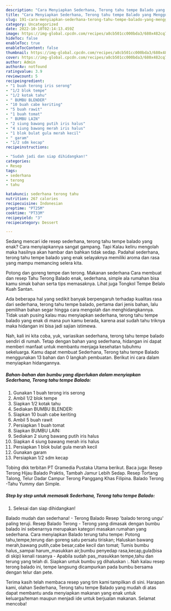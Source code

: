 ```yaml
---
description: "Cara Menyiapkan Sederhana, Terong tahu tempe Balado yang Menggugah Selera"
title: "Cara Menyiapkan Sederhana, Terong tahu tempe Balado yang Menggugah Selera"
slug: 191-cara-menyiapkan-sederhana-terong-tahu-tempe-balado-yang-menggugah-selera
category: Uncategorized
date: 2022-10-10T02:14:13.459Z
image: https://img-global.cpcdn.com/recipes/a8cb501cc000bda3/680x482cq70/sederhana-terong-tahu-tempe-balado-foto-resep-utama.jpg
hideToc: false
enableToc: true
enableTocContent: false
thumbnail: https://img-global.cpcdn.com/recipes/a8cb501cc000bda3/680x482cq70/sederhana-terong-tahu-tempe-balado-foto-resep-utama.jpg
cover: https://img-global.cpcdn.com/recipes/a8cb501cc000bda3/680x482cq70/sederhana-terong-tahu-tempe-balado-foto-resep-utama.jpg
author: Admin
authorAv: notfound
ratingvalue: 3.9
reviewcount: 5
recipeingredient:
- "1 buah terong iris serong"
- "1/2 blok tempe"
- "1/2 kotak tahu"
- " BUMBU BLENDER"
- "10 buah cabe keriting"
- "5 buah rawit"
- "1 buah tomat"
- " BUMBU LAIN"
- "2 siung bawang putih iris halus"
- "4 siung bawang merah iris halus"
- "1 blok bulat gula merah kecil"
- " garam"
- "1/2 sdm kecap"
recipeinstructions:

- "Sudah jadi dan siap dihidangkan!"
categories:
- Resep
tags:
- sederhana
- terong
- tahu

katakunci: sederhana terong tahu 
nutrition: 267 calories
recipecuisine: Indonesian
preptime: "PT25M"
cooktime: "PT33M"
recipeyield: "3"
recipecategory: Dessert

---
```



Sedang mencari ide resep sederhana, terong tahu tempe balado yang enak? Cara menyiapkannya sangat gampang. Tapi Kalau keliru mengolah maka hasilnya akan hambar dan bahkan tidak sedap. Padahal sederhana, terong tahu tempe balado yang enak selayaknya memiliki aroma dan rasa yang mampu memancing selera kita.


Potong dan goreng tempe dan terong. Makanan sederhana Cara membuat dan resep Tahu Terong Balado enak, sederhana, simple ala rumahan bisa kamu simak bahan serta tips memasaknya. Lihat juga Tongkol Tempe Belalo Kuah Santan.

Ada beberapa hal yang sedikit banyak berpengaruh terhadap kualitas rasa dari sederhana, terong tahu tempe balado, pertama dari jenis bahan, lalu pemilihan bahan segar hingga cara mengolah dan menghidangkannya. Tidak usah pusing kalau mau menyiapkan sederhana, terong tahu tempe balado yang enak di mana pun kamu berada, karena asal sudah tahu triknya maka hidangan ini bisa jadi sajian istimewa.


Nah, kali ini kita coba, yuk, variasikan sederhana, terong tahu tempe balado sendiri di rumah. Tetap dengan bahan yang sederhana, hidangan ini dapat memberi manfaat untuk membantu menjaga kesehatan tubuhmu sekeluarga. Kamu dapat membuat Sederhana, Terong tahu tempe Balado menggunakan 13 bahan dan 0 langkah pembuatan. Berikut ini cara dalam menyiapkan hidangannya.

<!--inarticleads1-->

##### Bahan-bahan dan bumbu yang diperlukan dalam menyiapkan Sederhana, Terong tahu tempe Balado:

1. Gunakan 1 buah terong iris serong
1. Ambil 1/2 blok tempe
1. Siapkan 1/2 kotak tahu
1. Sediakan  BUMBU BLENDER:
1. Siapkan 10 buah cabe keriting
1. Ambil 5 buah rawit
1. Persiapkan 1 buah tomat
1. Siapkan  BUMBU LAIN:
1. Sediakan 2 siung bawang putih iris halus
1. Siapkan 4 siung bawang merah iris halus
1. Persiapkan 1 blok bulat gula merah kecil
1. Gunakan  garam
1. Persiapkan 1/2 sdm kecap


Tobing dkk terbitan PT Gramedia Pustaka Utama berikut. Baca juga: Resep Terong Hijau Balado Praktis, Tambah Jamur Lebih Sedap. Resep Tortang Talong, Telur Dadar Campur Terong Panggang Khas Filipina. Balado Terong -Tahu Yummy dan Simple. 

<!--inarticleads2-->

##### Step by step untuk memasak Sederhana, Terong tahu tempe Balado:


1. Selesai dan siap dihidangkan!

Balado mudah dan sederhana! - Terong Balado Resep &#39;balado terong ungu&#39; paling teruji. Resep Balado Terong - Terong yang dimasak dengan bumbu balado ini sebenarnya merupakan kategori masakan rumahan yang sederhana. Cara menyiapkan Balado terung tahu tempe: Potong tahu,tempe,terung dan goreng satu persatu tiriskan; Haluskan bawang merah,bawang putih,cabe besar,cabe kecil dan tomat; Tumis bumbu halus,,sampai harum,,masukkan air,bumbu penyedap rasa,kecap,gula(bisa di skip) kenali rasanya - Apabila sudah pas,,masukkan tempe,tahu dan terung yang telah di. Siapkan untuk bumbu yg dihaluskan :. Nah kalau resep terong balado ini, tempe langsung dicampurkan pada bumbu bersama dengan telur dan pete. 

Terima kasih telah membaca resep yang tim kami tampilkan di sini. Harapan kami, olahan Sederhana, Terong tahu tempe Balado yang mudah di atas dapat membantu anda menyiapkan makanan yang enak untuk keluarga/teman maupun menjadi ide untuk berjualan makanan. Selamat mencoba!
